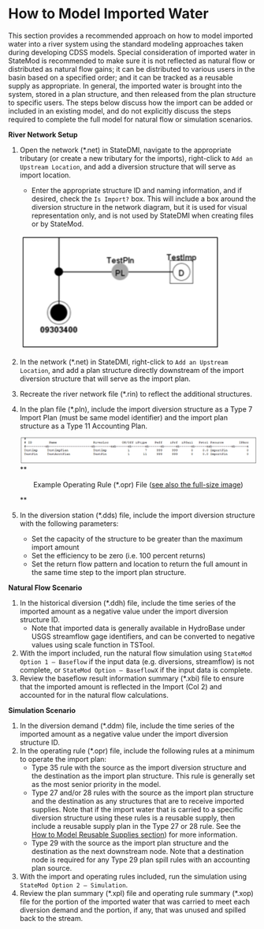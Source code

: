 # How to Model Imported Water #

This section provides a recommended approach on how to model imported water into a river system using the standard 
modeling approaches taken during developing CDSS models. Special consideration of imported water in StateMod is recommended 
to make sure it is not reflected as natural flow or distributed as natural flow gains; it can be distributed to various 
users in the basin based on a specified order; and it can be tracked as a reusable supply as appropriate.  In general, the 
imported water is brought into the system, stored in a plan structure, and then released from the plan structure to specific 
users. The steps below discuss how the import can be added or included in an existing model, and do not explicitly discuss the 
steps required to complete the full model for natural flow or simulation scenarios.

**River Network Setup**

1. Open the network (\*.net) in StateDMI, navigate to the appropriate tributary (or create a new tributary for the imports), 
right-click to `Add an Upstream Location`, and add a diversion structure that will serve as import location. 
	* Enter the appropriate structure ID and naming information, and if desired, check the `Is Import?` box. This will include 
	a box around the diversion structure in the network diagram, but it is used for visual representation only, and is not used 
	by StateDMI when creating files or by StateMod.  

    <a name="section13_a"></a>
    ![713_a](713_a.PNG)

2.	In the network (\*.net) in StateDMI, right-click to `Add an Upstream Location`, and add a plan structure directly downstream of 
the import diversion structure that will serve as the import plan.
3.	Recreate the river network file (\*.rin) to reflect the additional structures.
4.	In the plan file (\*.pln), include the import diversion structure as a Type 7 Import Plan (must be same model identifier) and 
the import plan structure as a Type 11 Accounting Plan. 

    <a name="section13_b"></a>
    ![713_b](713_b.PNG)
    **<p style="text-align: center;">
    Example Operating Rule (*.opr) File (<a href="../713_b.PNG">see also the full-size image</a>)
    </p>**
	
5.	In the diversion station (*.dds) file, include the import diversion structure with the following parameters:
	* Set the capacity of the structure to be greater than the maximum import amount 
	* Set the efficiency to be zero (i.e. 100 percent returns)
	* Set the return flow pattern and location to return the full amount in the same time step to the import plan structure.
	
**Natural Flow Scenario**

1.	In the historical diversion (\*.ddh) file, include the time series of the imported amount as a negative value under the 
import diversion structure ID.
	* Note that imported data is generally available in HydroBase under USGS streamflow gage identifiers, and can be converted to 
	negative values using scale function in TSTool. 
2.	With the import included, run the natural flow simulation using `StateMod Option 1 – Baseflow` if the input data (e.g. diversions, 
streamflow) is not complete, or `StateMod Option – BaseflowX` if the input data is complete.
3.	Review the baseflow result information summary (\*.xbi) file to ensure that the imported amount is reflected in the Import (Col 2) 
and accounted for in the natural flow calculations.

**Simulation Scenario**

1.	In the diversion demand (\*.ddm) file, include the time series of the imported amount as a negative value under the import diversion 
structure ID.
2.	In the operating rule (\*.opr) file, include the following rules at a minimum to operate the import plan:
	* Type 35 rule with the source as the import diversion structure and the destination as the import plan structure. This rule is 
	generally set as the most senior priority in the model. 
	* Type 27 and/or 28 rules with the source as the import plan structure and the destination as any structures that are to receive 
	imported supplies. Note that if the import water that is carried to a specific diversion structure using these rules is a reusable 
	supply, then include a reusable supply plan in the Type 27 or 28 rule. See the [How to Model Reusable Supplies section](../StandardModelingProcedures/714.md)) 
	for more information.
	* Type 29 with the source as the import plan structure and the destination as the next downstream node. Note that a destination node 
	is required for any Type 29 plan spill rules with an accounting plan source.
3.	With the import and operating rules included, run the simulation using `StateMod Option 2 – Simulation`.
4.	Review the plan summary (\*.xpl) file and operating rule summary (\*.xop) file for the portion of the imported water that was carried to 
meet each diversion demand and the portion, if any, that was unused and spilled back to the stream.